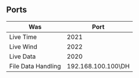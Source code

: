 ## Ports

| Was  | Port  |
|---|---|
| Live Time  | 2021  |
| Live Wind  | 2022  |
| Live Data  | 2020  |
| File Data Handling  | 192.168.100.100\DH   | 